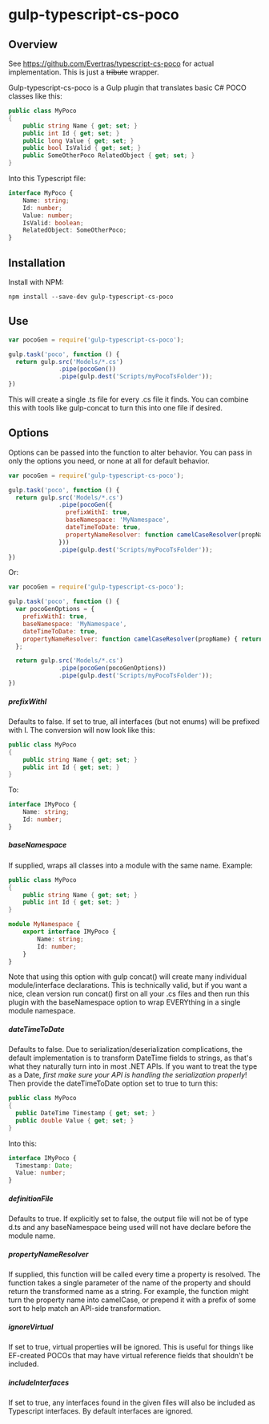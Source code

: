 # gulp-typescript-cs-poco

## Overview

See https://github.com/Evertras/typescript-cs-poco for actual implementation.  This is just a ~~tribute~~ wrapper.

Gulp-typescript-cs-poco is a Gulp plugin that translates basic C# POCO classes like this:

```C#
public class MyPoco
{
	public string Name { get; set; }
	public int Id { get; set; }
	public long Value { get; set; }
	public bool IsValid { get; set; }
	public SomeOtherPoco RelatedObject { get; set; }
}
```

Into this Typescript file:

```typescript
interface MyPoco {
	Name: string;
	Id: number;
	Value: number;
	IsValid: boolean;
	RelatedObject: SomeOtherPoco;
}
```

## Installation

Install with NPM:

```shell
npm install --save-dev gulp-typescript-cs-poco
```

## Use

```javascript
var pocoGen = require('gulp-typescript-cs-poco');

gulp.task('poco', function () {
  return gulp.src('Models/*.cs')
              .pipe(pocoGen())
              .pipe(gulp.dest('Scripts/myPocoTsFolder'));
})
```

This will create a single .ts file for every .cs file it finds.  You can combine this with tools like gulp-concat to turn this into one file if desired.

## Options

Options can be passed into the function to alter behavior.  You can pass in only the options you need, or none at all for default behavior.

```javascript
var pocoGen = require('gulp-typescript-cs-poco');

gulp.task('poco', function () {
  return gulp.src('Models/*.cs')
              .pipe(pocoGen({
                prefixWithI: true,
                baseNamespace: 'MyNamespace',
                dateTimeToDate: true,
                propertyNameResolver: function camelCaseResolver(propName) { return propName[0].toLowerCase() + propName.substring(1); }
			  }))
              .pipe(gulp.dest('Scripts/myPocoTsFolder'));
})
```

Or:

```javascript
var pocoGen = require('gulp-typescript-cs-poco');

gulp.task('poco', function () {
  var pocoGenOptions = {
    prefixWithI: true,
    baseNamespace: 'MyNamespace',
    dateTimeToDate: true,
    propertyNameResolver: function camelCaseResolver(propName) { return propName[0].toLowerCase() + propName.substring(1); }
  };

  return gulp.src('Models/*.cs')
              .pipe(pocoGen(pocoGenOptions))
              .pipe(gulp.dest('Scripts/myPocoTsFolder'));
})
```

##### prefixWithI

Defaults to false.  If set to true, all interfaces (but not enums) will be prefixed with I.  The conversion will now look like this:

```C#
public class MyPoco
{
	public string Name { get; set; }
	public int Id { get; set; }
}
```

To:

```typescript
interface IMyPoco {
	Name: string;
	Id: number;
}
```

##### baseNamespace

If supplied, wraps all classes into a module with the same name.  Example:

```C#
public class MyPoco
{
	public string Name { get; set; }
	public int Id { get; set; }
}
```

```typescript
module MyNamespace {
	export interface IMyPoco {
		Name: string;
		Id: number;
	}
}
```

Note that using this option with gulp concat() will create many individual module/interface declarations.  This is technically valid, but if you want a nice, clean version run concat() first on all your .cs files and then run this plugin with the baseNamespace option to wrap EVERYthing in a single module namespace.

##### dateTimeToDate

Defaults to false.  Due to serialization/deserialization complications, the default implementation is to transform DateTime fields to strings, as that's what they naturally turn into in most .NET APIs.  If you want to treat the type as a Date, *first make sure your API is handling the serialization properly*!  Then provide the dateTimeToDate option set to true to turn this:

```C#
public class MyPoco
{
  public DateTime Timestamp { get; set; }
  public double Value { get; set; }
}
```

Into this:

```typescript
interface IMyPoco {
  Timestamp: Date;
  Value: number;
}
```

##### definitionFile

Defaults to true.  If explicitly set to false, the output file will not be of type d.ts and any baseNamespace being used will not have declare before the module name.

##### propertyNameResolver

If supplied, this function will be called every time a property is resolved.  The function takes a single parameter of the name of the property and should return the transformed name as a string.  For example, the function might turn the property name into camelCase, or prepend it with a prefix of some sort to help match an API-side transformation.

##### ignoreVirtual

If set to true, virtual properties will be ignored.  This is useful for things like EF-created POCOs that may have virtual reference fields that shouldn't be included.

##### includeInterfaces

If set to true, any interfaces found in the given files will also be included as Typescript interfaces.  By default interfaces are ignored.
